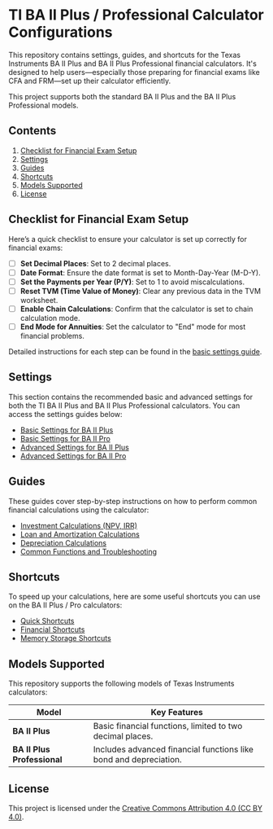 # TI BA II Plus / Professional Calculator Configurations

This repository contains settings, guides, and shortcuts for the Texas Instruments BA II Plus and BA II Plus Professional financial calculators. It's designed to help users—especially those preparing for financial exams like CFA and FRM—set up their calculator efficiently.

This project supports both the standard BA II Plus and the BA II Plus Professional models.

## Contents

1. [Checklist for Financial Exam Setup](#checklist-for-financial-exam-setup)
2. [Settings](#settings)
3. [Guides](#guides)
4. [Shortcuts](#shortcuts)
5. [Models Supported](#models-supported)
6. [License](#license)

## Checklist for Financial Exam Setup

Here’s a quick checklist to ensure your calculator is set up correctly for financial exams:

- [ ] **Set Decimal Places**: Set to 2 decimal places.
- [ ] **Date Format**: Ensure the date format is set to Month-Day-Year (M-D-Y).
- [ ] **Set the Payments per Year (P/Y)**: Set to 1 to avoid miscalculations.
- [ ] **Reset TVM (Time Value of Money)**: Clear any previous data in the TVM worksheet.
- [ ] **Enable Chain Calculations**: Confirm that the calculator is set to chain calculation mode.
- [ ] **End Mode for Annuities**: Set the calculator to "End" mode for most financial problems.

Detailed instructions for each step can be found in the [basic settings guide](settings/ba-ii-plus-basic-settings.md).

## Settings

This section contains the recommended basic and advanced settings for both the TI BA II Plus and BA II Plus Professional calculators. You can access the settings guides below:

- [Basic Settings for BA II Plus](settings/ba-ii-plus-basic-settings.md)
- [Basic Settings for BA II Pro](settings/ba-ii-pro-basic-settings.md)
- [Advanced Settings for BA II Plus](settings/ba-ii-plus-advanced-settings.md)
- [Advanced Settings for BA II Pro](settings/ba-ii-pro-advanced-settings.md)

## Guides

These guides cover step-by-step instructions on how to perform common financial calculations using the calculator:

- [Investment Calculations (NPV, IRR)](guides/investment-calculations.md)
- [Loan and Amortization Calculations](guides/loan-calculations.md)
- [Depreciation Calculations](guides/depreciation-calculations.md)
- [Common Functions and Troubleshooting](guides/common-functions.md)

## Shortcuts

To speed up your calculations, here are some useful shortcuts you can use on the BA II Plus / Pro calculators:

- [Quick Shortcuts](shortcuts/quick-shortcuts.md)
- [Financial Shortcuts](shortcuts/financial-shortcuts.md)
- [Memory Storage Shortcuts](shortcuts/memory-storage-shortcuts.md)

## Models Supported

This repository supports the following models of Texas Instruments calculators:

| Model                     | Key Features                                                        |
|----------------------------|---------------------------------------------------------------------|
| **BA II Plus**              | Basic financial functions, limited to two decimal places.           |
| **BA II Plus Professional** | Includes advanced financial functions like bond and depreciation.   |

## License

This project is licensed under the [Creative Commons Attribution 4.0 (CC BY 4.0)](LICENSE).

